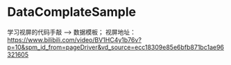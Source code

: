 # DataComplateSample

学习视屏的代码手敲 --> 数据模板；
视屏地址：https://www.bilibili.com/video/BV1HC4y1b76v?p=10&spm_id_from=pageDriver&vd_source=ecc18309e85e6bfb871bc1ae96321605
